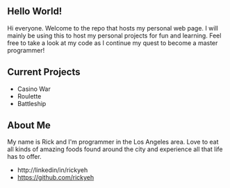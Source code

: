## Hello World!

Hi everyone.  Welcome to the repo that hosts my personal web page.  I will mainly be using this to host my personal projects for fun and learning.  Feel free to take a look at my code as I continue my quest to become a master programmer!

## Current Projects

* Casino War
* Roulette
* Battleship

## About Me

My name is Rick and I'm programmer in the Los Angeles area.  Love to eat all kinds of amazing foods found around the city and experience all that life has to offer.

* http://linkedin/in/rickyeh
* https://github.com/rickyeh

